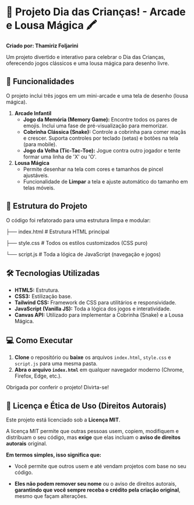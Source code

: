 # 🎈 Projeto Dia das Crianças! - Arcade e Lousa Mágica 🖍️

**Criado por: Thamiriz Foljarini**

Um projeto divertido e interativo para celebrar o Dia das Crianças, oferecendo jogos clássicos e uma lousa mágica para desenho livre.

## 🚀 Funcionalidades

O projeto inclui três jogos em um mini-arcade e uma tela de desenho (lousa mágica).

1.  **Arcade Infantil**
    * **Jogo da Memória (Memory Game):** Encontre todos os pares de emojis. Inclui uma fase de pré-visualização para memorizar.
    * **Cobrinha Clássica (Snake):** Controle a cobrinha para comer maçãs e crescer. Suporta controles por teclado (setas) e botões na tela (para mobile).
    * **Jogo da Velha (Tic-Tac-Toe):** Jogue contra outro jogador e tente formar uma linha de 'X' ou 'O'.
2.  **Lousa Mágica**
    * Permite desenhar na tela com cores e tamanhos de pincel ajustáveis.
    * Funcionalidade de **Limpar** a tela e ajuste automático do tamanho em telas móveis.

## 📁 Estrutura do Projeto

O código foi refatorado para uma estrutura limpa e modular:

├── index.html       # Estrutura HTML principal

├── style.css        # Todos os estilos customizados (CSS puro)

└── script.js        # Toda a lógica de JavaScript (navegação e jogos)

## 🛠️ Tecnologias Utilizadas

* **HTML5:** Estrutura.
* **CSS3:** Estilização base.
* **Tailwind CSS:** Framework de CSS para utilitários e responsividade.
* **JavaScript (Vanilla JS):** Toda a lógica dos jogos e interatividade.
* **Canvas API:** Utilizado para implementar a Cobrinha (Snake) e a Lousa Mágica.


## 💻 Como Executar

1.  **Clone** o repositório ou **baixe** os arquivos `index.html`, `style.css` e `script.js` para uma mesma pasta.
2.  **Abra o arquivo `index.html`** em qualquer navegador moderno (Chrome, Firefox, Edge, etc.).

Obrigada por conferir o projeto! Divirta-se!


## 📜 Licença e Ética de Uso (Direitos Autorais)

Este projeto está licenciado sob a **Licença MIT**.

A licença MIT permite que outras pessoas usem, copiem, modifiquem e distribuam o seu código, mas **exige** que elas incluam o **aviso de direitos autorais** original.

**Em termos simples, isso significa que:**

* Você permite que outros usem e até vendam projetos com base no seu código.

* **Eles não podem remover seu nome** ou o aviso de direitos autorais, **garantindo que você sempre receba o crédito pela criação original**, mesmo que façam alterações.
